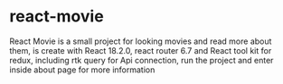 # react-movie
React Movie is a small project for looking movies and read more about them, is create with React 18.2.0, react router 6.7 and React tool kit for redux, including rtk query for Api connection, run the project and enter inside about page for more information
